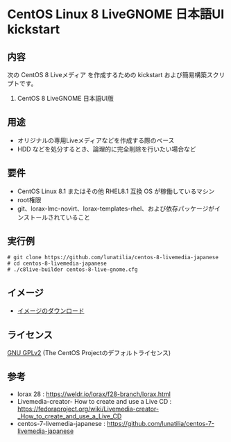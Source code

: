 # CentOS Linux 8 LiveGNOME 日本語UI kickstart

## 内容
次の CentOS 8 Liveメディア を作成するための kickstart および簡易構築スクリプトです。
1. CentOS 8 LiveGNOME 日本語UI版

## 用途
- オリジナルの専用Liveメディアなどを作成する際のベース
- HDD などを処分するとき、論理的に完全削除を行いたい場合など

## 要件
- CentOS Linux 8.1 またはその他 RHEL8.1 互換 OS が稼働しているマシン
- root権限
- git、lorax-lmc-novirt、lorax-templates-rhel、および依存パッケージがインストールされていること

## 実行例
```
# git clone https://github.com/lunatilia/centos-8-livemedia-japanese
# cd centos-8-livemedia-japanese
# ./c8live-builder centos-8-live-gnome.cfg 
```

## イメージ
- [イメージのダウンロード](https://github.com/lunatilia/centos-8-livemedia-japanese/releases/tag/1.0.1-20200315)

## ライセンス

[GNU GPLv2](https://github.com/lunatilia/centos-8-livemedia-japanese/blob/master/LICENSE) (The CentOS Projectのデフォルトライセンス)

## 参考

- lorax 28 : https://weldr.io/lorax/f28-branch/lorax.html
- Livemedia-creator- How to create and use a Live CD : https://fedoraproject.org/wiki/Livemedia-creator-_How_to_create_and_use_a_Live_CD
- centos-7-livemedia-japanese : https://github.com/lunatilia/centos-7-livemedia-japanese
